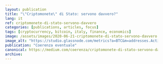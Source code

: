 ```yaml
---
layout: publication
title: "\"Criptomonete\" di Stato: servono davvero?"
lang: it
ref: criptomonete-di-stato-servono-davvero 
categories: [publications, articles, focus]
tags: [cryptocurrency, bitcoin, italy, finance, economics]
image: /assets/images/2020-06-21-criptomonete-di-stato-servono-davvero.png
image_alt: "https://studio.glassnode.com/metrics?a=BTC&m=addresses.ActiveCount"
publication: "Coerenza eventuale"
canonical: https://medium.com/coerenza/criptomonete-di-stato-servono-davvero-ac9a1df53b93
archive:
---
```

